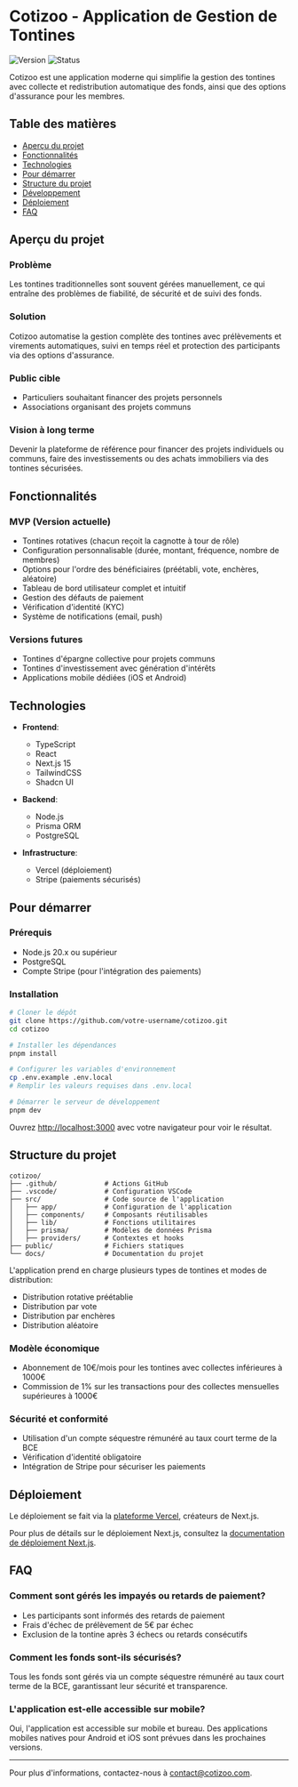 # Cotizoo - Application de Gestion de Tontines

![Version](https://img.shields.io/badge/version-0.1.1-blue.svg)
![Status](https://img.shields.io/badge/status-développement-orange.svg)

Cotizoo est une application moderne qui simplifie la gestion des tontines avec collecte et redistribution automatique des fonds, ainsi que des options d'assurance pour les membres.

## Table des matières

- [Aperçu du projet](#aperçu-du-projet)
- [Fonctionnalités](#fonctionnalités)
- [Technologies](#technologies)
- [Pour démarrer](#pour-démarrer)
- [Structure du projet](#structure-du-projet)
- [Développement](#développement)
- [Déploiement](#déploiement)
- [FAQ](#faq)

## Aperçu du projet

### Problème

Les tontines traditionnelles sont souvent gérées manuellement, ce qui entraîne des problèmes de fiabilité, de sécurité et de suivi des fonds.

### Solution

Cotizoo automatise la gestion complète des tontines avec prélèvements et virements automatiques, suivi en temps réel et protection des participants via des options d'assurance.

### Public cible

- Particuliers souhaitant financer des projets personnels
- Associations organisant des projets communs

### Vision à long terme

Devenir la plateforme de référence pour financer des projets individuels ou communs, faire des investissements ou des achats immobiliers via des tontines sécurisées.

## Fonctionnalités

### MVP (Version actuelle)

- Tontines rotatives (chacun reçoit la cagnotte à tour de rôle)
- Configuration personnalisable (durée, montant, fréquence, nombre de membres)
- Options pour l'ordre des bénéficiaires (préétabli, vote, enchères, aléatoire)
- Tableau de bord utilisateur complet et intuitif
- Gestion des défauts de paiement
- Vérification d'identité (KYC)
- Système de notifications (email, push)

### Versions futures

- Tontines d'épargne collective pour projets communs
- Tontines d'investissement avec génération d'intérêts
- Applications mobile dédiées (iOS et Android)

## Technologies

- **Frontend**:

  - TypeScript
  - React
  - Next.js 15
  - TailwindCSS
  - Shadcn UI

- **Backend**:

  - Node.js
  - Prisma ORM
  - PostgreSQL

- **Infrastructure**:
  - Vercel (déploiement)
  - Stripe (paiements sécurisés)

## Pour démarrer

### Prérequis

- Node.js 20.x ou supérieur
- PostgreSQL
- Compte Stripe (pour l'intégration des paiements)

### Installation

```bash
# Cloner le dépôt
git clone https://github.com/votre-username/cotizoo.git
cd cotizoo

# Installer les dépendances
pnpm install

# Configurer les variables d'environnement
cp .env.example .env.local
# Remplir les valeurs requises dans .env.local

# Démarrer le serveur de développement
pnpm dev
```

Ouvrez [http://localhost:3000](http://localhost:3000) avec votre navigateur pour voir le résultat.

## Structure du projet

```
cotizoo/
├── .github/            # Actions GitHub
├── .vscode/            # Configuration VSCode
├── src/                # Code source de l'application
│   ├── app/            # Configuration de l'application
│   ├── components/     # Composants réutilisables
│   ├── lib/            # Fonctions utilitaires
│   ├── prisma/         # Modèles de données Prisma
│   ├── providers/      # Contextes et hooks
├── public/             # Fichiers statiques
└── docs/               # Documentation du projet
```

L'application prend en charge plusieurs types de tontines et modes de distribution:

- Distribution rotative préétablie
- Distribution par vote
- Distribution par enchères
- Distribution aléatoire

### Modèle économique

- Abonnement de 10€/mois pour les tontines avec collectes inférieures à 1000€
- Commission de 1% sur les transactions pour des collectes mensuelles supérieures à 1000€

### Sécurité et conformité

- Utilisation d'un compte séquestre rémunéré au taux court terme de la BCE
- Vérification d'identité obligatoire
- Intégration de Stripe pour sécuriser les paiements

## Déploiement

Le déploiement se fait via la [plateforme Vercel](https://vercel.com/new?utm_medium=default-template&filter=next.js&utm_source=create-next-app&utm_campaign=create-next-app-readme), créateurs de Next.js.

Pour plus de détails sur le déploiement Next.js, consultez la [documentation de déploiement Next.js](https://nextjs.org/docs/app/building-your-application/deploying).

## FAQ

### Comment sont gérés les impayés ou retards de paiement?

- Les participants sont informés des retards de paiement
- Frais d'échec de prélèvement de 5€ par échec
- Exclusion de la tontine après 3 échecs ou retards consécutifs

### Comment les fonds sont-ils sécurisés?

Tous les fonds sont gérés via un compte séquestre rémunéré au taux court terme de la BCE, garantissant leur sécurité et transparence.

### L'application est-elle accessible sur mobile?

Oui, l'application est accessible sur mobile et bureau. Des applications mobiles natives pour Android et iOS sont prévues dans les prochaines versions.

---

Pour plus d'informations, contactez-nous à [contact@cotizoo.com](mailto:contact@cotizoo.com).
